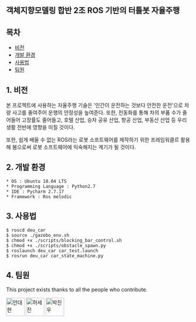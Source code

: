 ## 객체지향모델링 합반 2조 ROS 기반의 터틀봇 자율주행

## 목차

- [비전](#비전)
- [개발 환경](#개발환경)
- [사용법](#사용법)
- [팀원](#팀원)

## 1. 비전

본 프로젝트에 사용하는 자율주행 기술은 '인간이 운전하는 것보다 안전한 운전'으로 차량 사고를 줄여주어 운행의 안정성을 높여준다. 또한, 전동화를 통해 차의 부품 수가 줄어들어 고장률도 줄어들고, 호텔 산업, 승차 공유 산업, 항공 산업, 부동산 산업 등 우리 생활 전반에 영향을 미칠 것이다.

또한, 쉽게 배울 수 없는 ROS라는 로봇 소프트웨어를 제작하기 위한 프레임워클르 활용해 봄으로써 로봇 소프트웨어에 익숙해지는 계기가 될 것이다.

## 2. 개발 환경

```
* OS : Ubuntu 18.04 LTS
* Programming Language : Python2.7
* IDE : Pycharm 2.7.17
* Framework : Ros melodic
```

## 3. 사용법

```
$ roscd deu_car
$ source ./gazebo_env.sh
$ chmod +x ./scripts/blocking_bar_control.sh
$ chmod +x ./scripts/obstacle_spawn.py
$ roslaunch deu_car car_test.launch
$ rosrun deu_car car_state_machine.py
```

## 4. 팀원
This project exists thanks to all the people who contribute.

<a href="https://github.com/ads0070">
<img src="https://avatars.githubusercontent.com/u/73926856?v=4" height="50" alt="안대현"/></a>

<a href="https://github.com/Heosejin98">
<img src="https://avatars.githubusercontent.com/u/61305083?v=4" height="50" alt="허세진"/></a>

<a href="https://github.com/014787410">
<img src="https://avatars.githubusercontent.com/u/93768331?v=4" height="50" alt="박진우"/></a>
